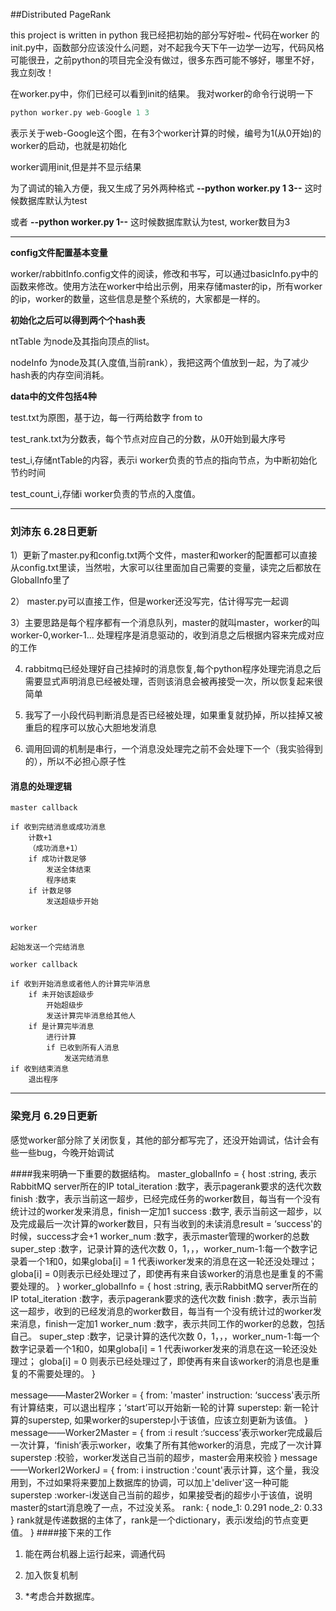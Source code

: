 ##Distributed PageRank

this project is written in python
我已经把初始的部分写好啦~
代码在worker 的init.py中，函数部分应该没什么问题，对不起我今天下午一边学一边写，代码风格可能很丑，之前python的项目完全没有做过，很多东西可能不够好，哪里不好，我立刻改！

在worker.py中，你们已经可以看到init的结果。
我对worker的命令行说明一下
``` python
python worker.py web-Google 1 3
```
表示关于web-Google这个图，在有3个worker计算的时候，编号为1(从0开始)的worker的启动，也就是初始化

worker调用init,但是并不显示结果

为了调试的输入方便，我又生成了另外两种格式  **--python worker.py 1 3--**    这时候数据库默认为test

或者 **--python worker.py 1--** 这时候数据库默认为test, worker数目为3

---
**config文件配置基本变量**

worker/rabbitInfo.config文件的阅读，修改和书写，可以通过basicInfo.py中的函数来修改。使用方法在worker中给出示例，用来存储master的ip，所有worker的ip，worker的数量，这些信息是整个系统的，大家都是一样的。

**初始化之后可以得到两个个hash表**

ntTable 为node及其指向顶点的list。

nodeInfo 为node及其(入度值,当前rank），我把这两个值放到一起，为了减少hash表的内存空间消耗。


**data中的文件包括4种**

test.txt为原图，基于边，每一行两给数字 from to

test_rank.txt为分数表，每个节点对应自己的分数，从0开始到最大序号

test_i,存储ntTable的内容，表示i worker负责的节点的指向节点，为中断初始化节约时间

test_count_i,存储i worker负责的节点的入度值。

--------------------------------------------------------
### 刘沛东 6.28日更新
1）更新了master.py和config.txt两个文件，master和worker的配置都可以直接从config.txt里读，当然啦，大家可以往里面加自己需要的变量，读完之后都放在GlobalInfo里了

2） master.py可以直接工作，但是worker还没写完，估计得写完一起调

3）主要思路是每个程序都有一个消息队列，master的就叫master，worker的叫worker-0,worker-1... 处理程序是消息驱动的，收到消息之后根据内容来完成对应的工作

4) rabbitmq已经处理好自己挂掉时的消息恢复,每个python程序处理完消息之后需要显式声明消息已经被处理，否则该消息会被再接受一次，所以恢复起来很简单

5) 我写了一小段代码判断消息是否已经被处理，如果重复就扔掉，所以挂掉又被重启的程序可以放心大胆地发消息

6) 调用回调的机制是串行，一个消息没处理完之前不会处理下一个（我实验得到的），所以不必担心原子性
#### 消息的处理逻辑
```
master callback

if 收到完结消息或成功消息
	计数+1
	（成功消息+1）
	if 成功计数足够
		发送全体结束
		程序结束
	if 计数足够
		发送超级步开始
	

worker

起始发送一个完结消息

worker callback

if 收到开始消息或者他人的计算完毕消息
	if 未开始该超级步
		开始超级步
		发送计算完毕消息给其他人
	if 是计算完毕消息
		进行计算
		if 已收到所有人消息
			发送完结消息
if 收到结束消息
	退出程序
```
--------------------------------------------------------
### 梁竞月 6.29日更新

感觉worker部分除了关闭恢复，其他的部分都写完了，还没开始调试，估计会有些一些bug，今晚开始调试

####我来明确一下重要的数据结构。
master_globalInfo = {
	host :string, 表示RabbitMQ server所在的IP
	total_iteration :数字，表示pagerank要求的迭代次数
	finish :数字，表示当前这一超步，已经完成任务的worker数目，每当有一个没有统计过的worker发来消息，finish一定加1
	success :数字, 表示当前这一超步，以及完成最后一次计算的worker数目，只有当收到的未读消息result = ‘success'的时候，success才会+1
	worker_num :数字，表示master管理的worker的总数
	super_step :数字，记录计算的迭代次数
	0，1，，，worker_num-1:每一个数字记录着一个1和0，如果globa[i] = 1 代表iworker发来的消息在这一轮还没处理过； globa[i] = 0则表示已经处理过了，即使再有来自该worker的消息也是重复的不需要处理的。
}
worker_globalInfo = {
	host :string, 表示RabbitMQ server所在的IP
	total_iteration :数字，表示pagerank要求的迭代次数
	finish :数字，表示当前这一超步，收到的已经发消息的worker数目，每当有一个没有统计过的worker发来消息，finish一定加1
	worker_num :数字，表示共同工作的worker的总数，包括自己。
	super_step :数字，记录计算的迭代次数
	0，1，，，worker_num-1:每一个数字记录着一个1和0，如果globa[i] = 1 代表iworker发来的消息在这一轮还没处理过； globa[i] = 0 则表示已经处理过了，即使再有来自该worker的消息也是重复的不需要处理的。
}

message——Master2Worker = {
	from: 'master'
	instruction: ‘success'表示所有计算结束，可以退出程序；‘start’可以开始新一轮的计算
	superstep: 新一轮计算的superstep, 如果worker的superstep小于该值，应该立刻更新为该值。
}
message——Worker2Master = {
	from :i
	result :‘success’表示worker完成最后一次计算，‘finish‘表示worker，收集了所有其他worker的消息，完成了一次计算
	superstep :校验，worker发送自己当前的超步，master会用来校验
}
message——WorkerI2WorkerJ = {
	from: i
	instruction :'count'表示计算，这个量，我没用到，不过如果将来要加上数据库的协调，可以加上'deliver'这一种可能
	superstep :worker-i发送自己当前的超步，如果接受者j的超步小于该值，说明master的start消息晚了一点，不过没关系。
	rank: {
			node_1: 0.291
			node_2: 0.33
		}
		rank就是传递数据的主体了，rank是一个dictionary，表示i发给j的节点变更值。
}
####接下来的工作
1) 能在两台机器上运行起来，调通代码

2) 加入恢复机制

3) *考虑合并数据库。